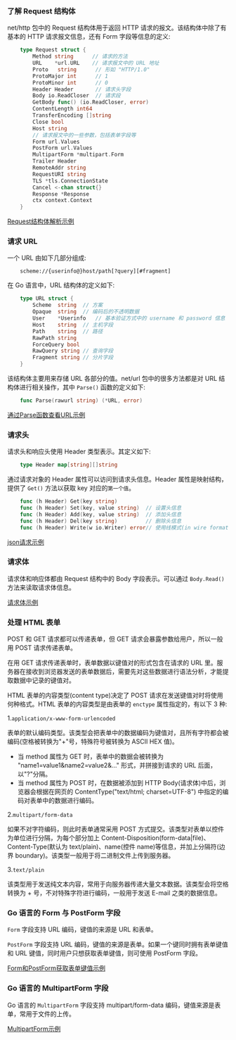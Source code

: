 
### 了解 Request 结构体

net/http 包中的 Request 结构体用于返回 HTTP 请求的报文。该结构体中除了有基本的 HTTP 请求报文信息，还有 Form 字段等信息的定义:
```go
    type Request struct {
        Method string      // 请求的方法
        URL    *url.URL    // 请求报文中的 URL 地址
        Proto   string      // 形如 "HTTP/1.0"
        ProtoMajor int      // 1
        ProtoMinor int      // 0
        Header Header       // 请求头字段
        Body io.ReadCloser  // 请求段
        GetBody func() (io.ReadCloser, error)
        ContentLength int64
        TransferEncoding []string
        Close bool
        Host string
        // 请求报文中的一些参数，包括表单字段等
        Form url.Values
        PostForm url.Values
        MultipartForm *multipart.Form
        Trailer Header
        RemoteAddr string
        RequestURI string
        TLS *tls.ConnectionState
        Cancel <-chan struct{}
        Response *Response
        ctx context.Context
    }
```

[Request结构体解析示例](t/02_Request.go)


### 请求 URL

一个 URL 由如下几部分组成:
```url
    scheme://{userinfo@}host/path[?query][#fragment]
```

在 Go 语言中，URL 结构体的定义如下:
```go
    type URL struct {
        Scheme  string  // 方案
        Opaque  string  // 编码后的不透明数据
        User    *Userinfo   // 基本验证方式中的 username 和 password 信息
        Host    string  // 主机字段
        Path    string  // 路径
        RawPath string
        ForceQuery bool
        RawQuery string // 查询字段
        Fragment string // 分片字段
    }
```
该结构体主要用来存储 URL 各部分的值。net/url 包中的很多方法都是对 URL 结构体进行相关操作，其中 `Parse()` 函数的定义如下:
```go
    func Parse(rawurl string) (*URL, error)
```

[通过Parse函数查看URL示例](t/02_parse_url.go)


### 请求头

请求头和响应头使用 Header 类型表示。其定义如下:
```go
    type Header map[string][]string
```
通过请求对象的 Header 属性可以访问到请求头信息。Header 属性是映射结构，提供了 `Get()` 方法以获取 key 对应的`第一个值`。
```go
    func (h Header) Get(key string)
    func (h Header) Set(key, value string)  // 设置头信息
    func (h Header) Add(key, value string)  // 添加头信息
    func (h Header) Del(key string)         // 删除头信息
    func (h Header) Write(w io.Writer) error// 使用线模式(in wire format) 写头信息
```

[json请求示例](t/02_Header_json.go)


### 请求体

请求体和响应体都由 Request 结构中的 Body 字段表示。可以通过 `Body.Read()` 方法来读取请求体信息。

[请求体示例](t/02_Request_Body.go)


### 处理 HTML 表单

POST 和 GET 请求都可以传递表单，但 GET 请求会暴露参数给用户，所以一般用 POST 请求传递表单。

在用 GET 请求传递表单时，表单数据以键值对的形式包含在请求的 URL 里。服务器在接收到浏览器发送的表单数据后，需要先对这些数据进行语法分析，才能提取数据中记录的键值对。

HTML 表单的内容类型(content type)决定了 POST 请求在发送键值对时将使用何种格式。HTML 表单的内容类型是由表单的 `enctype` 属性指定的，有以下 3 种:

1.`application/x-www-form-urlencoded`

表单的默认编码类型。该类型会把表单中的数据编码为键值对，且所有字符都会被编码(空格被转换为"+"号，特殊符号被转换为 ASCII HEX 值)。
- 当 method 属性为 GET 时，表单中的数据会被转换为 "name1=value1&name2=value2&..." 形式，并拼接到请求的 URL 后面，以"?"分隔。
- 当 method 属性为 POST 时，在数据被添加到 HTTP Body(请求体)中后，浏览器会根据在网页的 ContentType("text/html; charset=UTF-8") 中指定的编码对表单中的数据进行编码。

2.`multipart/form-data`

如果不对字符编码，则此时表单通常采用 POST 方式提交。该类型对表单以控件为单位进行分隔，为每个部分加上 Content-Disposition(form-data|file)、Content-Type(默认为 text/plain)、name(控件 name)等信息，并加上分隔符(边界 boundary)。该类型一般用于将二进制文件上传到服务器。

3.`text/plain`

该类型用于发送纯文本内容，常用于向服务器传递大量文本数据。该类型会将空格转换为 + 号，不对特殊字符进行编码，一般用于发送 E-mail 之类的数据信息。


### Go 语言的 Form 与 PostForm 字段

`Form` 字段支持 URL 编码，键值的来源是 URL 和表单。

`PostForm` 字段支持 URL 编码，键值的来源是表单。如果一个键同时拥有表单键值和 URL 键值，同时用户只想获取表单键值，则可使用 PostForm 字段。

[Form和PostForm获取表单键值示例](t/02_Form_PostForm.go)


### Go 语言的 MultipartForm 字段

Go 语言的 `MultipartForm` 字段支持 multipart/form-data 编码，键值来源是表单，常用于文件的上传。

[MultipartForm示例](t/02_MultipartForm.go)